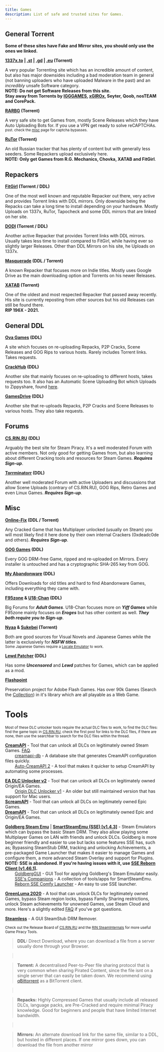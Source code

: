 ```yaml
---
title: Games
description: List of safe and trusted sites for Games.
---
```


## General Torrent
**Some of these sites have Fake and Mirror sites, you should only use the ones we linked.**

**[1337x.to](https://1337x.to) | [.st](https://1337x.st/) | [.gd](https://1337x.gd/) | [.eu](https://x1337x.eu/) (Torrent)**

A very popular Torrenting site which has an incredible amount of content, but also has major downsides including a bad moderation team in general (not banning uploaders who have uploaded Malware in the past) and an *incredibly* unsafe Software category.  
**NOTE: Do not get Software Releases from this site.  
Stay away from Torrents by [IGGGAMES](https://1337x.to/user/IGGGAMESCOM/), [xGIROx](https://1337x.to/user/xGIROx/), Seyter, Qoob, nosTEAM and CorePack.**  

**[RARBG](https://rarbg.to) (Torrent)**

A very safe site to get Games from, mostly Scene Releases which they have Auto Uploading Bots for. If you use a VPN get ready to solve reCAPTCHAs.  
<sub>psst. check the [misc](https://ripped.guide/Utilities/misc/#:~:text=reCAPTCHA%20Solver%20%26%20hCaptcha%20Solver%20%2D%20Automatically%20solves%20reCAPTCHAs%20and%20hCaptchas%20on%20websites%2C%20no%20user%20interaction%20required.) page for captcha bypasses.</sub>

**[RuTor](http://rutor.info) (Torrent)**

An old Russian tracker that has plenty of content but with generally less seeders. Some Repackers upload exclusively here.  
**NOTE: Only get Games from R.G. Mechanics, Chovka, XATAB and FitGirl**.

## Repackers

**[FitGirl](https://fitgirl-repacks.site) (Torrent / DDL)**

One of the most well known and reputable Repacker out there, very active and provides Torrent links with DDL mirrors. Only downside being the Repacks can take a long time to install depending on your hardware. Mostly Uploads on 1337x, RuTor, Tapocheck and some DDL mirrors that are linked on her site.

**[DODI](https://dodi-repacks.site) (Torrent / DDL)**

Another active Repacker that provides Torrent links with DDL mirrors. Usually takes less time to install compared to FitGirl, while having ever so slightly larger Releases. Other than DDL Mirrors on his site, he Uploads on 1337x.

**[Masquerade](https://masquerade.site) (DDL / Torrent)**

A known Repacker that focuses more on Indie titles. Mostly uses Google Drive as the main downloading option and Torrents on his newer Releases.

**[XATAB](https://xatab-repack.com) (Torrent)**

One of the oldest and most respected Repacker that passed away recently. His site is currently reposting from other sources but his old Releases can still be found there.  
**RIP 196X - 2021.**

## General DDL

**[Ova Games](https://ovagames.com) (DDL)**

A site which focuses on re-uploading Repacks, P2P Cracks, Scene Releases and GOG Rips to various hosts. Rarely includes Torrent links. Takes requests.

**[CrackHub](https://crackhub.site) (DDL)**

Another site that mainly focuses on re-uploading to different hosts, takes requests too. It also has an Automatic Scene Uploading Bot which Uploads to Zippyshare, found [here](https://scene.crackhub.site).

**[GamesDrive](https://gamesdrive.net) (DDL)**

Another site that re-uploads Repacks, P2P Cracks and Scene Releases to various hosts. They also take requests.

## Forums

**[CS.RIN.RU](https://cs.rin.ru/forum) (DDL)**

Arguably the best site for Steam Piracy. It's a well moderated Forum with active members. Not only good for getting Games from, but also learning about different Cracking tools and resources for Steam Games. **_Requires Sign-up_**.

**[Torrminatorr](https://forum.torrminatorr.com) (DDL)**

Another well moderated Forum with active Uploaders and discussions that allow Scene Uploads (contrary of CS.RIN.RU), GOG Rips, Retro Games and even Linux Games. **_Requires Sign-up_**.

## Misc

**[Online-Fix](https://online-fix.me) (DDL / Torrent)**

Any Cracked Game that has Multiplayer unlocked (usually on Steam) you will most likely find it here done by their own internal Crackers (0xdeadc0de and others). **_Requires Sign-up_**.

**[GOG Games](https://gog-games.com) (DDL)**

Every GOG DRM-free Game, ripped and re-uploaded on Mirrors. Every installer is untouched and has a cryptographic SHA-265 key from GOG.

**[My Abandonware](https://myabandonware.com) (DDL)**

Offers Downloads for old titles and hard to find Abandonware Games, including everything they came with.

**[F95zone](https://f95zone.to/) & [U18-Chan](https://u18chan.com/a/) (DDL)**

Big Forums for **_Adult Games_**. U18-Chan focuses more on **_Yiff Games_** while F95zone mainly focuses on **_Eroges_** but has other content as well. **_They both require you to Sign-up_**.

**[Nyaa](https://nyaa.si/?c=6_0) & [Sukebei](https://sukebei.nyaa.si/?c=1_3) (Torrent)**

Both are good sources for Visual Novels and Japanese Games while the latter is exclusively for **_NSFW titles_**.  
<sub>Some Japanese Games require a [Locale Emulator](https://pooi.moe/Locale-Emulator/) to work.</sub>

**[Lewd Patcher](https://lewdpatcher.com) (DDL)**

Has some **_Uncensored_** and **_Lewd_** patches for Games, which can be applied as a mod.

[**Flashpoint**](https://bluemaxima.org/flashpoint/downloads/)

Preservation project for Adobe Flash Games. Has over 90k Games (Search the [Collection](https://nul.sh/misc/flashpoint/)) in it's library which are all playable as a Web Game.   

# Tools
<sub>Most of these DLC unlocker tools require the actual DLC files to work, to find the DLC files: find the game topic in [CS.RIN.RU](https://cs.rin.ru/forum), check the first post for links to the DLC files, if there are none, then use the searchbar to search for the DLC files within the thread.</sub>

[**CreamAPI**](https://cs.rin.ru/forum/viewtopic.php?t=70576) - Tool that can unlock all DLCs on legitimately owned Steam Games. [FAQ](https://docs.google.com/document/d/1RWenVCEfxhs5gvOUj5G_fefO_B6t-B33M6nbuYJsSTg).  
&nbsp;&nbsp;&nbsp;&nbsp;&nbsp;&nbsp;&nbsp;&nbsp;[creamapi-db](https://creamapidb.herokuapp.com/) - A database site that generates CreamAPI configuration files quickly.  
&nbsp;&nbsp;&nbsp;&nbsp;&nbsp;&nbsp;&nbsp;&nbsp;[Auto-CreamAPI 2](https://cs.rin.ru/forum/viewtopic.php?t=102173) - A tool that makes it quicker to setup CreamAPI by automating some processes.

[**EA DLC Unlocker v2**](https://cs.rin.ru/forum/viewtopic.php?t=104412) - Tool that can unlock all DLCs on legitimately owned Origin/EA Games.  
&nbsp;&nbsp;&nbsp;&nbsp;&nbsp;&nbsp;&nbsp;&nbsp;[Origin DLC Unlocker v1](https://cs.rin.ru/forum/viewtopic.php?p=2085788#p2085788) - An older but still maintained version that has support for Mac users.  
[**ScreamAPI**](https://cs.rin.ru/forum/viewtopic.php?t=106474) - Tool that can unlock all DLCs on legitimately owned Epic Games.  
[**DreamAPI**](https://cs.rin.ru/forum/viewtopic.php?t=111520) - Tool that can unlock all DLCs on legitimately owned Epic and Origin/EA Games.

[**Goldberg Steam Emu**](https://cs.rin.ru/forum/viewtopic.php?t=91627) | [**SmartSteamEmu (SSE) [v1.4.3]**](https://cs.rin.ru/forum/viewtopic.php?t=62935) - Steam Emulators which can bypass the basic Steam DRM. They also allow playing some Multiplayer Games on LAN with friends and unlock DLCs. Goldberg is more beginner friendly and easier to use but lacks some features SSE has, such as; Bypassing SteamStub DRM, tracking and unlocking Achievements, a pre-packaged Game Launcher that makes it easier to manage Games and configure them, a more advanced Steam Overlay and support for Plugins.  
**NOTE: SSE is abandoned. If you're having issues with it, use [SSE Reborn Client [v1.46.1]](https://cs.rin.ru/forum/viewtopic.php?p=2009102#p2009102).**  
&nbsp;&nbsp;&nbsp;&nbsp;&nbsp;&nbsp;&nbsp;&nbsp;[GoldbergGUI](https://cs.rin.ru/forum/viewtopic.php?t=111152) - GUI Tool for applying Goldberg's Steam Emulator easily.  
&nbsp;&nbsp;&nbsp;&nbsp;&nbsp;&nbsp;&nbsp;&nbsp;[SSE's Companions](https://cs.rin.ru/forum/viewtopic.php?t=67795) - A collection of tools/apps for SmartSteamEmu.  
&nbsp;&nbsp;&nbsp;&nbsp;&nbsp;&nbsp;&nbsp;&nbsp;[Reborn SSE Comfy Launcher](https://cs.rin.ru/forum/viewtopic.php?t=91948) - An easy to use SSE launcher.

[**GreenLuma 2020**](https://cs.rin.ru/forum/viewtopic.php?t=103709) - A tool that can unlock DLCs for legitimately owned Games, bypass Steam region locks, bypass Family Sharing restrictions, unlock Steam achievements for unowned Games, use Steam Cloud and more. Here's a slightly edited [FAQ](https://privatebin.rinuploads.org/?8f7d4294259c62d0#5iThxDiEs9YjQ8WM6z5PQTBXarGJX6UypGW6JVSfgcEP) if you've got questions.

[**Steamless**](https://cs.rin.ru/forum/viewtopic.php?t=88528) - A GUI SteamStub DRM Remover.

<sub>Check out the Release Board of [CS.RIN.RU](https://cs.rin.ru/forum/viewforum.php?f=29) and the [RIN SteamInternals](https://cs.rin.ru/forum/viewtopic.php?t=65887) for more useful Game Piracy Tools.</sub>
 
> **DDL:** Direct Download, where you can download a file from a server usually done through your Browser.    

> &nbsp;
  
> **Torrent:** A decentralised Peer-to-Peer file sharing protocol that is very common when sharing Pirated Content, since the file isnt on a single server that can easily be taken down. We recommend using [qBittorrent](https://www.qbittorrent.org/) as a BitTorrent client.   

> &nbsp;

> **Repacks:** Highly Compressed Games that usually include all released DLCs, language packs, are Pre-Cracked and require minimal Piracy knowledge. Good for beginners and people that have limited Internet bandwidth.

> &nbsp;

> **Mirrors:** An alternate download link for the same file, similar to a DDL, but hosted in different places. If one mirror goes down, you can download the file from another mirror
